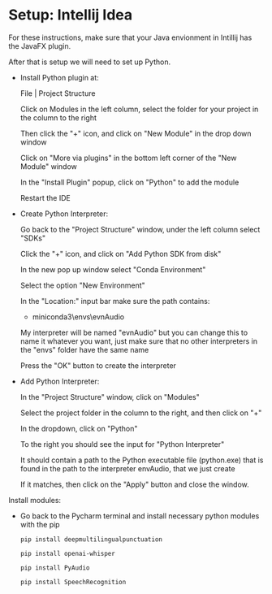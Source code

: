 # Setup: Intellij Idea

For these instructions, make sure that your Java envionment in Intillij has the JavaFX plugin.

After that is setup we will need to set up Python.

- Install Python plugin at:

  File | Project Structure

  Click on Modules in the left column, select the folder for your project in the column to the right

  Then click the "+" icon, and click on "New Module" in the drop down window

  Click on "More via plugins" in the bottom left corner of the "New Module" window

  In the "Install Plugin" popup, click on "Python" to add the module

  Restart the IDE

- Create Python Interpreter:

  Go back to the "Project Structure" window, under the left column select "SDKs"

  Click the "+" icon, and click on "Add Python SDK from disk"

  In the new pop up window select "Conda Environment"

  Select the option "New Environment"

  In the "Location:" input bar make sure the path contains: 

  - miniconda3\envs\evnAudio
  
  My interpreter will be named "evnAudio" but you can change this to name it whatever you want, just make sure that no other interpreters in the "envs" folder have the same name

  Press the "OK" button to create the interpreter


- Add Python Interpreter:

  In the "Project Structure" window, click on "Modules"

  Select the project folder in the column to the right, and then click on "+"

  In the dropdown, click on "Python"

  To the right you should see the input for "Python Interpreter"

  It should contain a path to the Python executable file (python.exe) that is found in the path to the interpreter envAudio, that we just create

  If it matches, then click on the "Apply" button and close the window.


Install modules:

- Go back to the Pycharm terminal and install necessary python modules with the pip

      pip install deepmultilingualpunctuation

      pip install openai-whisper

      pip install PyAudio

      pip install SpeechRecognition

